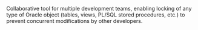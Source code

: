 Collaborative tool for multiple development teams, enabling locking of any type of Oracle object (tables, views, PL/SQL stored procedures, etc.) to prevent concurrent modifications by other developers.